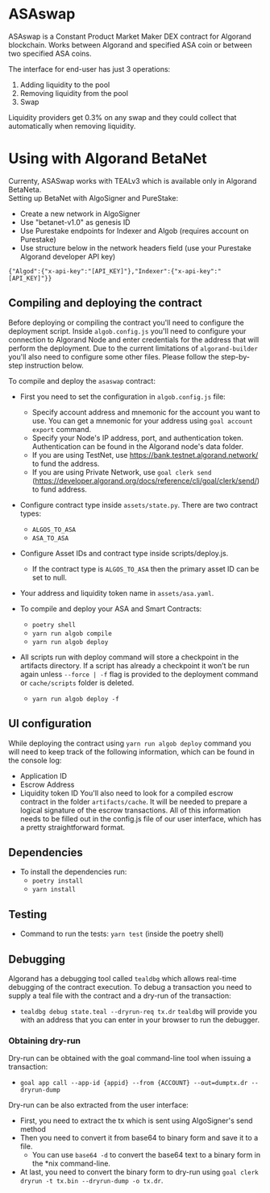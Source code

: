 # ASAswap

ASAswap is a Constant Product Market Maker DEX contract for Algorand blockchain. Works between Algorand and specified ASA coin or between two specified ASA coins.

The interface for end-user has just 3 operations:
1. Adding liquidity to the pool
2. Removing liquidity from the pool
3. Swap

Liquidity providers get 0.3% on any swap and they could collect that automatically when removing liquidity.

# Using with Algorand BetaNet

Currenty, ASASwap works with TEALv3 which is available only in Algorand BetaNeta.  
Setting up BetaNet with AlgoSigner and PureStake:
* Create a new network in AlgoSigner
* Use "betanet-v1.0" as genesis ID
* Use Purestake endpoints for Indexer and Algob (requires account on Purestake)
* Use structure below in the network headers field (use your Purestake Algorand developer API key)
```
{"Algod":{"x-api-key":"[API_KEY]"},"Indexer":{"x-api-key":"[API_KEY]"}}
```

## Compiling and deploying the contract

Before deploying or compiling the contract you'll need to configure the deployment script. 
Inside `algob.config.js` you'll need to configure your connection to Algorand Node and enter credentials for the address that will perform the deployment. 
Due to the current limitations of `algorand-builder` you'll also need to configure some other files. 
Please follow the step-by-step instruction below.

To compile and deploy the `asaswap` contract:

* First you need to set the configuration in `algob.config.js` file:

  - Specify account address and mnemonic for the account you want to use. You can get a mnemonic for your address using `goal account export` command.
  - Specify your Node's IP address, port, and authentication token. Authentication can be found in the Algorand node's data folder.
  - If you are using TestNet, use https://bank.testnet.algorand.network/ to fund the address.
  - If you are using Private Network, use `goal clerk send`
  (https://developer.algorand.org/docs/reference/cli/goal/clerk/send/) to fund address.

* Configure contract type inside `assets/state.py`. There are two contract types:
    - `ALGOS_TO_ASA`
    - `ASA_TO_ASA`
    
* Configure Asset IDs and contract type inside scripts/deploy.js. 
    - If the contract type is `ALGOS_TO_ASA` then the primary asset ID can be set to null.
* Your address and liquidity token name in `assets/asa.yaml`.

* To compile and deploy your ASA and Smart Contracts:
  -  `poetry shell`
  -  `yarn run algob compile`
  -  `yarn run algob deploy`

* All scripts run with deploy command will store a checkpoint in the artifacts directory. If a script has already a checkpoint it won’t be run again unless `--force | -f` flag is provided to the deployment command or `cache/scripts` folder is deleted.

  - `yarn run algob deploy -f`

## UI configuration

While deploying the contract using `yarn run algob deploy` command you will need to keep track of the following information, which can be found in the console log:
- Application ID
- Escrow Address
- Liquidity token ID
You'll also need to look for a compiled escrow contract in the folder `artifacts/cache`. It will be needed to prepare a logical signature of the escrow transactions. All of this information needs to be filled out in the config.js file of our user interface, which has a pretty straightforward format.

## Dependencies

* To install the dependencies run:
  -  `poetry install`
  -  `yarn install`

## Testing

* Command to run the tests: `yarn test` (inside the poetry shell)

## Debugging

Algorand has a debugging tool called `tealdbg` which allows real-time debugging of the contract execution. 
To debug a transaction you need to supply a teal file with the contract and a dry-run of the transaction:
- `tealdbg debug state.teal --dryrun-req tx.dr`
`tealdbg` will provide you with an address that you can enter in your browser to run the debugger.

### Obtaining dry-run
Dry-run can be obtained with the goal command-line tool when issuing a transaction: 
- `goal app call --app-id {appid} --from {ACCOUNT} --out=dumptx.dr --dryrun-dump`

Dry-run can be also extracted from the user interface:
- First, you need to extract the tx which is sent using AlgoSigner's send method
- Then you need to convert it from base64 to binary form and save it to a file.
  - You can use `base64 -d` to convert the base64 text to a binary form in the *nix command-line.
- At last, you need to convert the binary form to dry-run using `goal clerk dryrun -t tx.bin --dryrun-dump -o tx.dr`.
